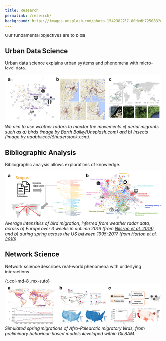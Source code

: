 ```yaml
---
title: Research
permalink: /research/
background: https://images.unsplash.com/photo-1542382257-80dedb725088?q=80&w=1000&auto=format&fit=crop&ixlib=rb-4.0.3&ixid=M3wxMjA3fDB8MHxwaG90by1wYWdlfHx8fGVufDB8fHx8fA%3D%3D
---
```


Our fundamental objectives are to blbla

## Urban Data Science

Urban data science explains urban systems and phenomena with micro-level data.

![species](/assets/images/research-urban.jpg)
_We aim to use weather radars to monitor the movements of aerial migrants such as a) birds (image by Barth Bailey/Unsplash.com) and b) insects (image by aaabbbccc/Shutterstock.com)._

## Bibliographic Analysis

Bibliographic analysis allows explorations of knowledge.

![biomass flows](/assets/images/research-bibliography.png)
_Average intensities of bird migration, inferred from weather radar data, across a) Europe over 3 weeks in autumn 2016 (from [Nilsson et al. 2019](https://doi.org/10.1111/ecog.04003)), and b) during spring across the US between 1995-2017 (from [Horton et al. 2019](https://doi.org/10.1002/fee.2029))._

## Network Science

Network science describes real-world phenomena with underlying interactions.

{:.col-md-8 .mx-auto}
![simulation](/assets/images/research-network.png)
_Simulated spring migrations of Afro-Palearctic migratory birds, from preliminary behaviour-based models developed within GloBAM._
